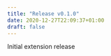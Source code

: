 ```yaml
---
title: "Release v0.1.0"
date: 2020-12-27T22:09:37+01:00
draft: false
---
```

Initial extension release
